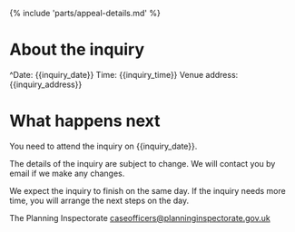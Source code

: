 
{% include 'parts/appeal-details.md' %}

# About the inquiry

^Date: {{inquiry_date}}
Time: {{inquiry_time}}
Venue address: {{inquiry_address}}

# What happens next

You need to attend the inquiry on {{inquiry_date}}.

The details of the inquiry are subject to change. We will contact you by
email if we make any changes.

We expect the inquiry to finish on the same day. If the inquiry needs
more time, you will arrange the next steps on the day.

The Planning Inspectorate
caseofficers@planninginspectorate.gov.uk
